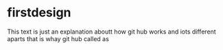 firstdesign
===========

This text is just an explanation aboutt how git hub works and iots different aparts that is whay git hub called as        
